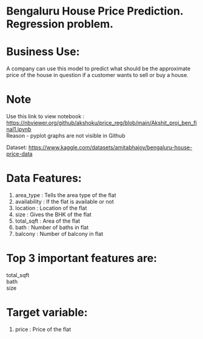 
# Bengaluru House Price Prediction. Regression problem.

# Business Use:
A company can use this model to predict what should be the approximate price of the house in question if a customer wants to sell or buy a house.

# Note
Use this link to view notebook : https://nbviewer.org/github/akshoku/price_reg/blob/main/Akshit_proj_ben_final1.ipynb  
Reason - pyplot graphs are not visible in Github  

Dataset: https://www.kaggle.com/datasets/amitabhajoy/bengaluru-house-price-data

# Data Features:

1. area_type	: Tells the area type of the flat
2. availability : If the flat is available or not
4. location : Location of the flat
5. size : Gives the BHK of the flat
6. total_sqft : Area of the flat
8. bath : Number of baths in flat
9. balcony : Number of balcony in flat

# Top 3 important features are:
total_sqft  
bath  
size  

# Target variable:
1. price : Price of the flat
